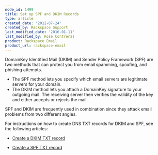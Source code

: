 ```yaml
---
node_id: 1499
title: Set up SPF and DKIM Records
type: article
created_date: '2012-07-24'
created_by: Rackspace Support
last_modified_date: '2016-01-11'
last_modified_by: Rose Contreras
product: Rackspace Email
product_url: rackspace-email
---
```


DomainKey Identified Mail (DKIM) and Sender Policy Framework (SPF) are two methods that can protect you from email spamming, spoofing, and phishing attempts. 

- The SPF method lets you specify which email servers are legitimate servers for your domain. 
- The DKIM method lets you attach a DomainKey signature to your outgoing mail. The receiving server then verifies the validity of the key and either accepts or rejects the mail. 

SPF and DKIM are frequently used in combination since they attack email problems from two different angles.

For instructions on how to create DNS TXT records for DKIM and SPF, see the following articles:

- [Create a DKIM TXT record](/how-to/create-a-dkim-txt-record "Creating a DKIM TXT Record")

- [Create a SPF TXT record](/how-to/create-an-spf-txt-record "Creating a SPF TXT Record")

